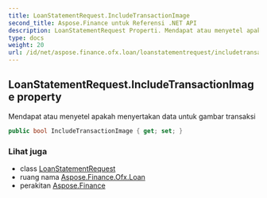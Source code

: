 ```yaml
---
title: LoanStatementRequest.IncludeTransactionImage
second_title: Aspose.Finance untuk Referensi .NET API
description: LoanStatementRequest Properti. Mendapat atau menyetel apakah menyertakan data untuk gambar transaksi
type: docs
weight: 20
url: /id/net/aspose.finance.ofx.loan/loanstatementrequest/includetransactionimage/
---
```

## LoanStatementRequest.IncludeTransactionImage property

Mendapat atau menyetel apakah menyertakan data untuk gambar transaksi

```csharp
public bool IncludeTransactionImage { get; set; }
```

### Lihat juga

* class [LoanStatementRequest](../)
* ruang nama [Aspose.Finance.Ofx.Loan](../../loanstatementrequest/)
* perakitan [Aspose.Finance](../../../)


